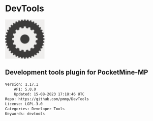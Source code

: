 # DevTools
<img src="https://raw.githubusercontent.com/pmmp/DevTools/d5d581d0d0425cdb24179bbc61d60dd81bb9d0f3/devtools.png" width="128" height="128" />

## Development tools plugin for PocketMine-MP
```properties
Version: 1.17.1
    API: 5.0.0
    Updated: 15-08-2023 17:18:46 UTC
Repo: https://github.com/pmmp/DevTools
License: LGPL-3.0
Categories: Developer Tools
Keywords: devtools
```